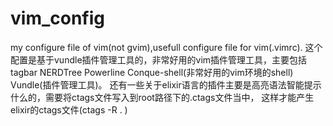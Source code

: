 # vim_config
my configure file of vim(not gvim),usefull  configure file for vim(.vimrc).
这个配置是基于vundle插件管理工具的，非常好用的vim插件管理工具，主要包括
tagbar 
NERDTree 
Powerline 
Conque-shell(非常好用的vim环境的shell) 
Vundle(插件管理工具)。
还有一些关于elixir语言的插件主要是高亮语法智能提示什么的，需要将ctags文件写入到root路径下的.ctags文件当中，
这样才能产生elixir的ctags文件(ctags -R . )
